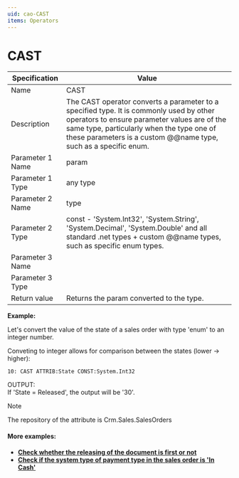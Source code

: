 ```yaml
---
uid: cao-CAST
items: Operators
---
```


# CAST 

| Specification | Value |
| ---- | ----- |
| Name | CAST |
| Description | The CAST operator converts a parameter to a specified type. It is commonly used by other operators to ensure parameter values are of the same type, particularly when the type one of these parameters is a custom @@name type, such as a specific enum.  |
| Parameter 1 Name | 	param |
| Parameter 1 Type | 	any type |
| Parameter 2 Name | 	type |
| Parameter 2 Type | const - 'System.Int32', 'System.String', 'System.Decimal', 'System.Double' and all standard .net types +  custom @@name types, such as specific enum types.  |
| Parameter 3 Name |
| Parameter 3 Type |
| Return value | Returns the param converted to the type. |


**Example:**

Let's convert the value of the state of a sales order with type 'enum' to an integer number. 

Conveting to integer allows for comparison between the states (lower -> higher):
```
10: CAST ATTRIB:State CONST:System.Int32      
```
OUTPUT: <br> If 'State = Released', the output will be '30'.

> [!NOTE] 
> 
> The repository of the attribute is Crm.Sales.SalesOrders

#### More examples:

- **[Check whether the releasing of the document is first or not](https://docs.erp.net/tech/advanced/calculated-attributes/examples/check-for-first-releasing.html)**
- **[Check if the system type of payment type in the sales order is 'In Cash'](https://docs.erp.net/tech/advanced/calculated-attributes/examples/check-if-system-type-is-in-cash.html)**

